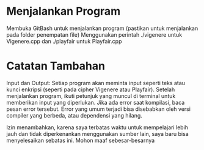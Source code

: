 # Menjalankan Program
  Membuka GitBash untuk menjalankan program (pastikan untuk menjalankan pada folder penempatan file)
  Menggunakan perintah ./vigenere untuk Vigenere.cpp dan ./playfair untuk Playfair.cpp

# Catatan Tambahan
  Input dan Output: Setiap program akan meminta input seperti teks atau kunci enkripsi (seperti pada cipher Vigenere atau Playfair). Setelah menjalankan program, ikuti petunjuk yang muncul di terminal untuk memberikan input yang diperlukan.
  Jika ada error saat kompilasi, baca pesan error tersebut. Error yang umum terjadi bisa disebabkan oleh versi compiler yang berbeda, atau dependensi yang hilang.

Izin menambahkan, karena saya terbatas waktu untuk mempelajari lebih jauh dan tidak diperkenankan menggunakan sumber lain, saya baru bisa menyelesaikan sebatas ini. Mohon maaf sebesar-besarnya
